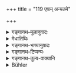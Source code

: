 +++
title = "119 एषाम् अन्यतमे"

+++

<details><summary>गङ्गानथ-मूलानुवादः</summary>

I am going to explain, in due order, the particular punishments for him who should give false evidence from any one of these causes.—(119)
</details>

<details><summary>मेधातिथिः</summary>

(अग्रे व्याख्यानम्।)
</details>

<details><summary>गङ्गानथ-भाष्यानुवादः</summary>

The construction to be adopted in the following verse should be—‘He who tells a lie through greed should be fined one thousand’ and so forth.—(119)
</details>

<details><summary>गङ्गानथ-टिप्पन्यः</summary>

This verse is quoted in *Parāśaramādhava*, (Vyavahāra, p. 82);—and in
*Kṛtyakalpataru* (37a).
</details>

<details><summary>गङ्गानथ-तुल्य-वाक्यानि</summary>

**(verses 8.118-123)**

See Comparative notes for [Verse 8.118].
</details>

<details><summary>Bühler</summary>

119	I will propound in (due) order the particular punishments for him who gives false evidence from any one of these motives.
</details>

